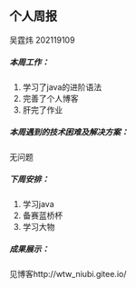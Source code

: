 ## 个人周报

吴霆炜 202119109

##### 本周工作：

1. 学习了java的进阶语法
2. 完善了个人博客
3. 肝完了作业

##### 本周遇到的技术困难及解决方案：

无问题

##### 下周安排：

1. 学习java
2. 备赛蓝桥杯
3. 学习大物

##### 成果展示：

见博客http://wtw_niubi.gitee.io/




